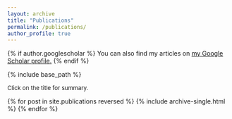 ```yaml
---
layout: archive
title: "Publications"
permalink: /publications/
author_profile: true
---
```


{% if author.googlescholar %}
  You can also find my articles on <u><a href="{{author.googlescholar}}">my Google Scholar profile</a>.</u>
{% endif %}

{% include base_path %}
<p><font size="2">Click on the title for summary.</font></p>

{% for post in site.publications reversed %}
  {% include archive-single.html %}
{% endfor %}
